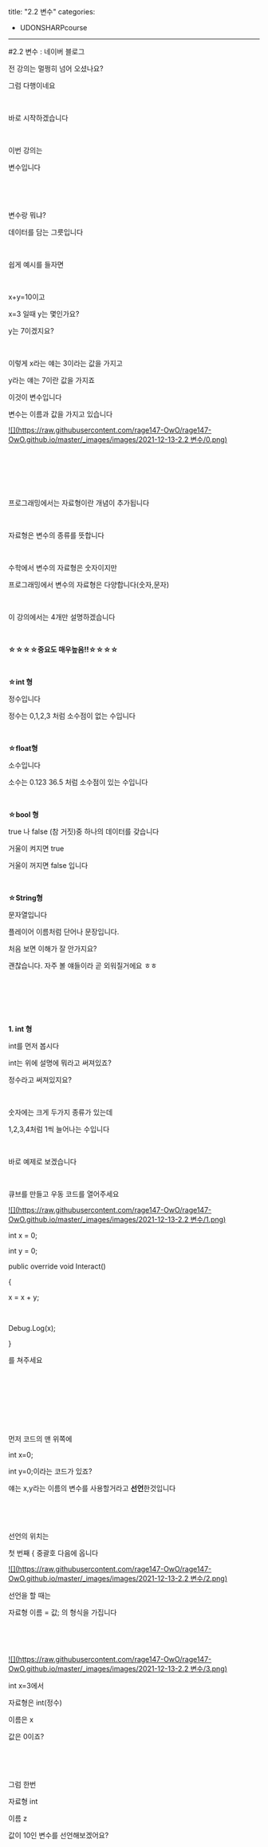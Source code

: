 title: "2.2 변수"
categories:
 - UDONSHARPcourse
---
#2.2 변수 : 네이버 블로그








전 강의는 멀쩡히 넘어 오셨나요?

그럼 다행이네요

​

바로 시작하겠습니다

​

이번 강의는 

변수입니다

​

​

변수랑 뭐냐?

데이터를 담는 그릇입니다

​

쉽게 예시를 들자면

​

x+y=10이고

x=3 일때 y는 몇인가요?

y는 7이겠지요?

​

이렇게 x라는 얘는 3이라는 값을 가지고

y라는 얘는 7이란 값을 가지죠

이것이 변수입니다

변수는 이름과 값을 가지고 있습니다





 



[![](https://raw.githubusercontent.com/rage147-OwO/rage147-OwO.github.io/master/_images/images/2021-12-13-2.2 변수/0.png)](#)








​

​

​

프로그래밍에서는 자료형이란 개념이 추가됩니다

​

자료형은 변수의 종류를 뜻합니다

​

수학에서 변수의 자료형은 숫자이지만

프로그래밍에서 변수의 자료형은 다양합니다(숫자,문자)

​

이 강의에서는 4개만 설명하겠습니다

**​**

**☆☆☆☆****중요도 매우높음!!****☆☆☆☆**

​

​**☆int 형**

정수입니다

정수는 0,1,2,3 처럼 소수점이 없는 수입니다

​

**☆float형**

소수입니다

소수는 0.123 36.5 처럼 소수점이 있는 수입니다

​

**☆bool 형**

true 나 false (참 거짓)중 하나의 데이터를 갖습니다

거울이 켜지면 true

거울이 꺼지면 false 입니다

​

**☆String형**

문자열입니다

플레이어 이름처럼 단어나 문장입니다.

처음 보면 이해가 잘 안가지요?

괜찮습니다. 자주 볼 얘들이라 곧 외워질거에요 ㅎㅎ

​

​

​

​**1. int 형**

int를 먼저 봅시다

int는 위에 설명에 뭐라고 써져있죠?

정수라고 써져있지요?

​

숫자에는 크게 두가지 종류가 있는데

1,2,3,4처럼 1씩 늘어나는 수입니다

​

바로 예제로 보겠습니다

​

큐브를 만들고 우동 코드를 열어주세요





 



[![](https://raw.githubusercontent.com/rage147-OwO/rage147-OwO.github.io/master/_images/images/2021-12-13-2.2 변수/1.png)](#)








int x = 0;

int y = 0;

public override void Interact()

{

x = x + y;

​

Debug.Log(x);

}

를 쳐주세요

​

​

​

​

먼저 코드의 맨 위쪽에

int x=0;

int y=0;이라는 코드가 있죠?

얘는 x,y라는 이름의 변수를 사용할거라고 **선언**한것입니다

​

​

선언의 위치는 

첫 번째 { 중괄호 다음에 옵니다





 



[![](https://raw.githubusercontent.com/rage147-OwO/rage147-OwO.github.io/master/_images/images/2021-12-13-2.2 변수/2.png)](#)








선언을 할 때는

자료형 이름 = 값; 의 형식을 가집니다

​

​





 



[![](https://raw.githubusercontent.com/rage147-OwO/rage147-OwO.github.io/master/_images/images/2021-12-13-2.2 변수/3.png)](#)








int x=3에서

자료형은 int(정수)

이름은 x

값은 0이죠?

​

​

그럼 한번

자료형 int

이름 z

값이 10인 변수를 선언해보겠어요?

​

​

​

​

​

​

​

​





 



[![](https://raw.githubusercontent.com/rage147-OwO/rage147-OwO.github.io/master/_images/images/2021-12-13-2.2 변수/4.png)](#)








int z = 10; 를 치면 되겠지요?

​

​

이제 인터렉트를 보겠습니다





 



[![](https://raw.githubusercontent.com/rage147-OwO/rage147-OwO.github.io/master/_images/images/2021-12-13-2.2 변수/5.png)](#)








x= x+y;

는 x에 x+y의 값을 넣는 코드입니다

수학에서는 x+y=x라고 쓰지요?

프로그래밍에선 x=x+y라고 씁니다

=의 위치에 주의하세요!

​





 



[![](https://raw.githubusercontent.com/rage147-OwO/rage147-OwO.github.io/master/_images/images/2021-12-13-2.2 변수/6.png)](#)








중요한점은 값은 오른쪽에서 왼쪽으로 값이 들어간다는 점입니다

​

이번엔 x에 z를 더해보겠습니다

코드를 먼저 써보시고 아래 답을 확인해보시겠어요?

​

x에 z를 더해주세요

​

​

​

​

​

​





 



[![](https://raw.githubusercontent.com/rage147-OwO/rage147-OwO.github.io/master/_images/images/2021-12-13-2.2 변수/7.png)](#)








x=x+z라는 코드를 넣으면 돼죵?

​

​

​

그럼 x의 값은 어떻게 될까요?





 



[![](https://raw.githubusercontent.com/rage147-OwO/rage147-OwO.github.io/master/_images/images/2021-12-13-2.2 변수/8.png)](#)








위에 

x=0

y=0

z=10

이죠?

​

그 후 인터렉트는

x=x+y

x+x+z니깐

x는 10이겠지요?

​

저장 하고 플레이 해보겠습니다

​





 



[![](https://raw.githubusercontent.com/rage147-OwO/rage147-OwO.github.io/master/_images/images/2021-12-13-2.2 변수/9.png)](#)








[![](https://raw.githubusercontent.com/rage147-OwO/rage147-OwO.github.io/master/_images/images/2021-12-13-2.2 변수/10.png)](#)








로그를 보면 x의 값이 10씩 늘어나는걸 볼 수 있죠?

​

이번엔 약간 추가해보겠습니다

​

​

​

​





 



[![](https://raw.githubusercontent.com/rage147-OwO/rage147-OwO.github.io/master/_images/images/2021-12-13-2.2 변수/11.png)](#)








public int Number = 0;

public override void Interact()

{

Debug.Log(Number);

}

라는 코드를 쳐주세요!

​

​

코드를 먼저 볼까요?

인터렉트를 하면 어떻게 될까요?

​

Debug.Log(Number)가 실행되면서 

Number의 값이 로그에 뜨겠죠?

​

​





 



[![](https://raw.githubusercontent.com/rage147-OwO/rage147-OwO.github.io/master/_images/images/2021-12-13-2.2 변수/12.png)](#)








중요한 부분은 선언 앞에 public이 붙는다는 것입니다.

public을 앞에 쓰면 외부에서 값을 가져올 수 있습니다

​

​

​

​

저장해주시고 유니티로 가주세요





 



[![](https://raw.githubusercontent.com/rage147-OwO/rage147-OwO.github.io/master/_images/images/2021-12-13-2.2 변수/13.png)](#)








우동 스크립트 부분을 보면 Number라는 칸이 생겼지요?

​

​

​

​

변수 선언 앞에 public 을 넣으면 외부에서 값을 넣을 수 있습니다





 



[![](https://raw.githubusercontent.com/rage147-OwO/rage147-OwO.github.io/master/_images/images/2021-12-13-2.2 변수/14.png)](#)








123을 한번 넣어보고 실행 해볼까요?

​

​





 



[![](https://raw.githubusercontent.com/rage147-OwO/rage147-OwO.github.io/master/_images/images/2021-12-13-2.2 변수/15.png)](#)








로그에 123이 뜨는것이 확인이 돼죵?

​

​

​

​

​

​

​

​

​

​

**2. float형**

float 기억 나시나요?

소수 자료형이였죠? 0.1 0.123 그런 소수들

​

소수는 언제 사용하냐





 



[![](https://raw.githubusercontent.com/rage147-OwO/rage147-OwO.github.io/master/_images/images/2021-12-13-2.2 변수/16.png)](#)








오브젝트의 위치 관련해서 가장 많이 사용합니다

예를 들어 특정 오브젝트와 플레이가 가까워지면 작동돼는 이벤트를 만든다 할때

float를 사용합니다

​

또 0.1초 0.02초 등 시간을 다룰 때 사용합니다

​





 



[![](https://raw.githubusercontent.com/rage147-OwO/rage147-OwO.github.io/master/_images/images/2021-12-13-2.2 변수/17.png)](#)








사용법은 간단합니다

int처럼 float를 치면 됩니다

실행은 하지 말고 넘어갈게용~~

​

​

​

​

​

​

​

​

​

​

​

​

**3. bool 형**

bool 형은 true냐 false냐 두개의 값 중 하나만 갖습니다

예시로는 

거울을 껏다 킬때 사용합니다

바로 예제로 가겠습니다

​





 



[![](https://raw.githubusercontent.com/rage147-OwO/rage147-OwO.github.io/master/_images/images/2021-12-13-2.2 변수/18.png)](#)








bool A = true;

public override void Interact()

{

Debug.LogError(A);

A = !A;

}

​

요 코드를 쳐주세요

bool A = true;

A는 true라는 값을 가집니다

​

인터렉트 안에

Debug.LogError(A)는

A의 값을 로그로 띄우는 코드입니다

​

중요한 다음 코드

A=!A입니다

!(느낌표)는

bool에서 값을 반대로 바꿉니다

즉 true면 false로 

false면 true로 바꿉니다

​

즉 이 코드는

작동하면 A값을 띄우고 A값을 반대로 바꾸는 코드입니다





 



[![](https://raw.githubusercontent.com/rage147-OwO/rage147-OwO.github.io/master/_images/images/2021-12-13-2.2 변수/19.png)](#)








​





 



[![](https://raw.githubusercontent.com/rage147-OwO/rage147-OwO.github.io/master/_images/images/2021-12-13-2.2 변수/20.png)](#)








실행을 하고 콘솔창을 보면 True 와 False가 보이죠?

​

이걸 이용해 거울 껏다 키기가 가능합니다

​

​





 



[![](https://raw.githubusercontent.com/rage147-OwO/rage147-OwO.github.io/master/_images/images/2021-12-13-2.2 변수/21.png)](#)








mirror를 검색해 넣어주세요

​

​

그리고 코드로 돌아가

​





 



[![](https://raw.githubusercontent.com/rage147-OwO/rage147-OwO.github.io/master/_images/images/2021-12-13-2.2 변수/22.png)](#)








public GameObject 거울; 을 선언해주시고

인터렉트 안에

거울.SetActive(A); 을 넣어주세요

SetActive(A)는 괄호 안이 true냐 false냐에 따라 키거나 끄는 코드입니다

​

저장 후 유니티로 가서





 



[![](https://raw.githubusercontent.com/rage147-OwO/rage147-OwO.github.io/master/_images/images/2021-12-13-2.2 변수/23.png)](#)








우동 비헤이버를 보면

거울이 있죠?

​

아까 꺼낸 거울을 연결해주시고 실행해주세요

​

타겟 인터렉트를 하면 거울이 꺼졌다 켜지는 것을 알 수 있습니다

​

​

​

​

​

​

**4. String형**

마지막 문자열입니다

문자열은 플레이어 이름. 오브젝트의 이름 같이 단어나 글자입니다

예제로 가겠습니다

​





 



[![](https://raw.githubusercontent.com/rage147-OwO/rage147-OwO.github.io/master/_images/images/2021-12-13-2.2 변수/24.png)](#)








string str 이라는 변수를 선언했습니다

값은 "String 예제입니다" 으로 넣어주세요

문자열을 넣을 때는 이게 명령어인지 구분하기 위해 ""큰따옴표가 필요합니다

​

인터렉트의

this.gameObject.name = str;는 

이 게임 오브젝트의 이름을 str로 바꾸는 코드입니다

​

저장을 하고 실행을 한 후 

인터렉트를 하면





 



[![](https://raw.githubusercontent.com/rage147-OwO/rage147-OwO.github.io/master/_images/images/2021-12-13-2.2 변수/25.png)](#)








​

큐브의 이름이 바뀌는 것을 알 수 있습니다

​

​

이것으로 대표적인 프로그래밍 자료형 4개를 알아보았습니다

​